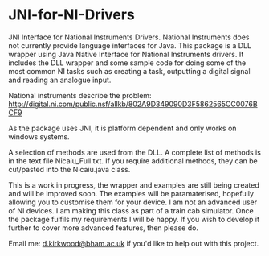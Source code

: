 # JNI-for-NI-Drivers
JNI Interface for National Instruments Drivers. National Instruments does not currently provide language interfaces for Java. This package is a DLL wrapper using Java Native Interface for National Instruments drivers. It includes the DLL wrapper and some sample code for doing some of the most common NI tasks such as creating a task, outputting a digital signal and reading an analogue input.

National instruments describe the problem:
http://digital.ni.com/public.nsf/allkb/802A9D349090D3F5862565CC0076BCF9

As the package uses JNI, it is platform dependent and only works on windows systems.

A selection of methods are used from the DLL. A complete list of methods is in the text file Nicaiu_Full.txt. If you require additional methods, they can be cut/pasted into the Nicaiu.java class.

This is a work in progress, the wrapper and examples are still being created and will be improved soon. The examples will be paramaterised, hopefully allowing you to customise them for your device. I am not an advanced user of NI devices. I am making this class as part of a train cab simulator. Once the package fulfils my requirements I will be happy. If you wish to develop it further to cover more advanced features, then please do.

Email me: d.kirkwood@bham.ac.uk if you'd like to help out with this project.
